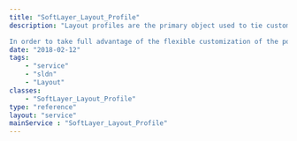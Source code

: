 ```yaml
---
title: "SoftLayer_Layout_Profile"
description: "Layout profiles are the primary object used to tie customized portal experiences to the [[SoftLayer_User_Customer|user account]]. 

In order to take full advantage of the flexible customization of the portal, each user must be given one or more layout profiles. Each layout profile is then assigned one of the [[SoftLayer_Layout_Container|layout containers]], thereby giving the user all [[SoftLayer_Layout_Item|items]] and associated [[SoftLayer_Layout_Profile_Preferences|default preferences]]. These default preferences can be modified via the [[SoftLayer_Layout_Profile::modifyPreference()]] method, giving the user their own customized configuration. "
date: "2018-02-12"
tags:
    - "service"
    - "sldn"
    - "Layout"
classes:
    - "SoftLayer_Layout_Profile"
type: "reference"
layout: "service"
mainService : "SoftLayer_Layout_Profile"
---
```

